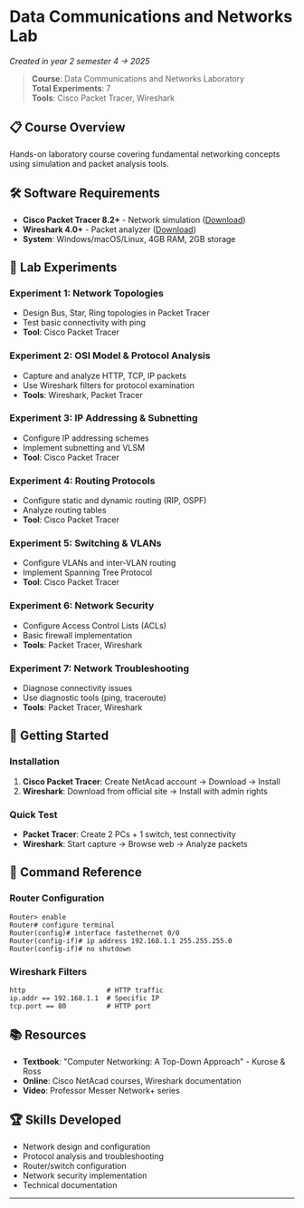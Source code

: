 # Data Communications and Networks Lab
*Created in year 2 semester 4 -> 2025*


> **Course**: Data Communications and Networks Laboratory  
> **Total Experiments**: 7  
> **Tools**: Cisco Packet Tracer, Wireshark

## 📋 Course Overview

Hands-on laboratory course covering fundamental networking concepts using simulation and packet analysis tools.

## 🛠️ Software Requirements

- **Cisco Packet Tracer 8.2+** - Network simulation ([Download](https://www.netacad.com/courses/packet-tracer))
- **Wireshark 4.0+** - Packet analyzer ([Download](https://www.wireshark.org/))
- **System**: Windows/macOS/Linux, 4GB RAM, 2GB storage

## 🧪 Lab Experiments

### Experiment 1: Network Topologies
- Design Bus, Star, Ring topologies in Packet Tracer
- Test basic connectivity with ping
- **Tool**: Cisco Packet Tracer

### Experiment 2: OSI Model & Protocol Analysis
- Capture and analyze HTTP, TCP, IP packets
- Use Wireshark filters for protocol examination
- **Tools**: Wireshark, Packet Tracer

### Experiment 3: IP Addressing & Subnetting
- Configure IP addressing schemes
- Implement subnetting and VLSM
- **Tool**: Cisco Packet Tracer

### Experiment 4: Routing Protocols
- Configure static and dynamic routing (RIP, OSPF)
- Analyze routing tables
- **Tool**: Cisco Packet Tracer

### Experiment 5: Switching & VLANs
- Configure VLANs and inter-VLAN routing
- Implement Spanning Tree Protocol
- **Tool**: Cisco Packet Tracer

### Experiment 6: Network Security
- Configure Access Control Lists (ACLs)
- Basic firewall implementation
- **Tools**: Packet Tracer, Wireshark

### Experiment 7: Network Troubleshooting
- Diagnose connectivity issues
- Use diagnostic tools (ping, traceroute)
- **Tools**: Packet Tracer, Wireshark

## 🚀 Getting Started

### Installation
1. **Cisco Packet Tracer**: Create NetAcad account → Download → Install
2. **Wireshark**: Download from official site → Install with admin rights

### Quick Test
- **Packet Tracer**: Create 2 PCs + 1 switch, test connectivity
- **Wireshark**: Start capture → Browse web → Analyze packets

## 🔧 Command Reference

### Router Configuration
```cisco
Router> enable
Router# configure terminal
Router(config)# interface fastethernet 0/0
Router(config-if)# ip address 192.168.1.1 255.255.255.0
Router(config-if)# no shutdown
```

### Wireshark Filters
```
http                    # HTTP traffic
ip.addr == 192.168.1.1  # Specific IP
tcp.port == 80          # HTTP port
```

## 📚 Resources

- **Textbook**: "Computer Networking: A Top-Down Approach" - Kurose & Ross
- **Online**: Cisco NetAcad courses, Wireshark documentation
- **Video**: Professor Messer Network+ series

## 🏆 Skills Developed

- Network design and configuration
- Protocol analysis and troubleshooting
- Router/switch configuration
- Network security implementation
- Technical documentation

---

